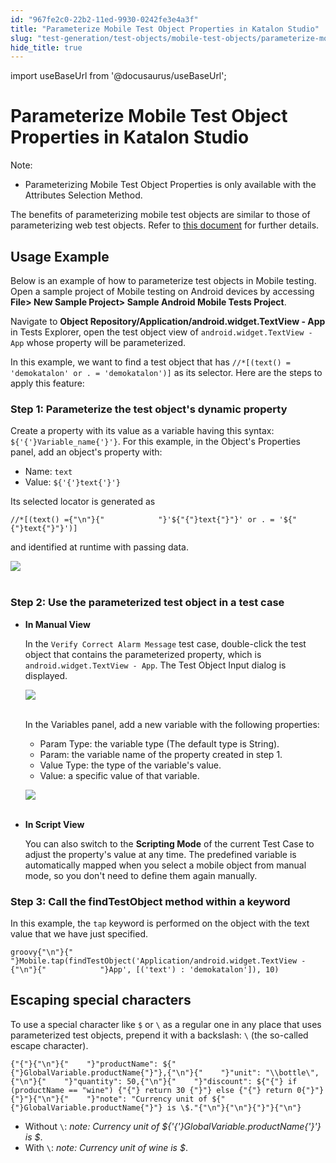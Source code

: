 ```yaml
---
id: "967fe2c0-22b2-11ed-9930-0242fe3e4a3f"
title: "Parameterize Mobile Test Object Properties in Katalon Studio"
slug: "test-generation/test-objects/mobile-test-objects/parameterize-mobile-test-object-properties-in-katalon-studio"
hide_title: true
---
```

import useBaseUrl from '@docusaurus/useBaseUrl';


# <a id="id" class="anchor_top_offset"/><a id="ariaid-title1" class="anchor_top_offset"/>Parameterize Mobile Test Object Properties in <span xmlns="http://www.w3.org/1999/xhtml" className="ph">Katalon Studio</span> 

<div xmlns="http://www.w3.org/1999/xhtml" className="note note note_note"><span className="note__title">Note:</span> 
  <ul className="ul"><li className="li"><p className="p">Parameterizing Mobile Test Object Properties is only available with the <span className="ph uicontrol">Attributes</span> Selection Method.</p></li></ul>
</div>
<p xmlns="http://www.w3.org/1999/xhtml" className="p">The benefits of parameterizing mobile test objects are similar to those of parameterizing web test objects. Refer to <a className="xref" href="/docs/test-generation/test-objects/web-test-objects/parameterize-web-test-objects-in-katalon-studio">this document</a> for further details.</p> 
    

## <a id="id_1" class="anchor_top_offset"/>Usage Example

    
      
<p xmlns="http://www.w3.org/1999/xhtml" className="p">Below is an example of how to parameterize test objects in   Mobile testing. Open a sample project of Mobile testing on Android   devices by accessing <strong className="ph b">File&gt; New Sample Project&gt; Sample     Android Mobile Tests Project</strong>.</p> 
      
<p xmlns="http://www.w3.org/1999/xhtml" className="p">Navigate to <strong className="ph b">Object     Repository/Application/android.widget.TextView - App</strong> in   Tests Explorer, open the test object view of   <code className="ph codeph">android.widget.TextView - App</code> whose property will be   parameterized.</p> 
      
<p xmlns="http://www.w3.org/1999/xhtml" className="p">In this example, we want to find a test object that has   <code className="ph codeph">//*[(text() = 'demokatalon' or . = 'demokatalon')]</code> as   its selector. Here are the steps to apply this feature:</p> 
    
              

### <a id="id_2" class="anchor_top_offset"/>Step 1: Parameterize the test object's dynamic property

<p xmlns="http://www.w3.org/1999/xhtml" className="p">Create a property with its value as a variable having this syntax: <code className="ph codeph">${'{'}Variable_name{'}'}</code>. For this example, in the <span className="ph uicontrol">Object's Properties</span> panel, add an object's property with:</p> 
<ul xmlns="http://www.w3.org/1999/xhtml" className="ul"><li className="li">Name: <code className="ph codeph">text</code>   </li><li className="li">Value: <code className="ph codeph">${'{'}text{'}'}</code>   </li></ul> 
<div xmlns="http://www.w3.org/1999/xhtml" className="p">Its selected locator is generated as <pre className="pre codeblock"><code>//*[(text() ={"\n"}{"            "}'${"{"}text{"}"}' or . = '${"{"}text{"}"}')]</code></pre> and identified at runtime with passing data.</div>
<p xmlns="http://www.w3.org/1999/xhtml" className="p"> <img className="image" src={useBaseUrl("https://github.com/katalon-studio/docs-images/raw/master/katalon-studio/docs/param-mobile-object/selector.png")} /><br /><br /> </p> 

### <a id="id_3" class="anchor_top_offset"/>Step 2: Use the parameterized test object in a test case

<ul xmlns="http://www.w3.org/1999/xhtml" className="ul"><li className="li">     <p className="p"> <strong className="ph b">In Manual View</strong>     </p>     <p className="p">In the <code className="ph codeph">Verify Correct Alarm Message</code> test case, double-click the test object that contains the parameterized property, which is <code className="ph codeph">android.widget.TextView - App</code>. The <span className="ph uicontrol">Test Object Input</span> dialog is displayed.</p>     <p className="p"> <img className="image" src={useBaseUrl("https://github.com/katalon-studio/docs-images/raw/master/katalon-studio/docs/param-mobile-object/test-case.png")} /><br /><br />     </p>     <p className="p">In the <span className="ph uicontrol">Variables</span> panel, add a new variable with the following properties:</p>     <ul className="ul"><li className="li">Param Type: the variable type (The default type is String).</li><li className="li">Param: the variable name of the property created in step 1.</li><li className="li">Value Type: the type of the variable's value.</li><li className="li">Value: a specific value of that variable.</li></ul>     <p className="p"> <img className="image" src={useBaseUrl("https://github.com/katalon-studio/docs-images/raw/master/katalon-studio/docs/param-mobile-object/test-object-input.png")} /><br /><br />     </p>   </li><li className="li">     <p className="p"> <strong className="ph b">In Script View</strong>     </p>     <p className="p">You can also switch to the <strong className="ph b">Scripting Mode</strong> of the current Test Case to adjust the property's value at any time. The predefined variable is automatically mapped when you select a mobile object from manual mode, so you don't need to define them again manually.</p>   </li></ul> 
      

### <a id="id_4" class="anchor_top_offset"/>Step 3: Call the findTestObject method within a keyword

      
        
<p xmlns="http://www.w3.org/1999/xhtml" className="p">In this example, the <code className="ph codeph">tap</code> keyword is performed on   the object with the text value that we have just specified.</p> 
        
<div xmlns="http://www.w3.org/1999/xhtml" className="p">
  <pre className="pre codeblock"><code>groovy{"\n"}{"            "}Mobile.tap(findTestObject('Application/android.widget.TextView -{"\n"}{"            "}App', [('text') : 'demokatalon']), 10)</code></pre>
</div>
      
    
    

## <a id="id_5" class="anchor_top_offset"/>Escaping special characters

    
      
<p xmlns="http://www.w3.org/1999/xhtml" className="p">To use a special character like <code className="ph codeph">$</code> or <code className="ph codeph">\</code>   as a regular one in any place that uses parameterized test objects,   prepend it with a backslash: <code className="ph codeph">\</code> (the so-called escape   character).</p> 
              
<pre xmlns="http://www.w3.org/1999/xhtml" className="pre codeblock"><code>{"{"}{"\n"}{"    "}"productName": ${"{"}GlobalVariable.productName{"}"},{"\n"}{"    "}"unit": "\\bottle\",{"\n"}{"    "}"quantity": 50,{"\n"}{"    "}"discount": ${"{"} if (productName == "wine") {"{"} return 30 {"}"} else {"{"} return 0{"}"}{"}"}{"\n"}{"    "}"note": "Currency unit of ${"{"}GlobalVariable.productName{"}"} is \$."{"\n"}{"\n"}{"}"}{"\n"}</code></pre> 
            
<ul xmlns="http://www.w3.org/1999/xhtml" className="ul">   <li className="li">Without <code className="ph codeph">\</code>: <em className="ph i">note: Currency unit of       ${'{'}GlobalVariable.productName{'}'} is $</em>.</li>   <li className="li">With <code className="ph codeph">\</code>: <em className="ph i">note: Currency unit of wine is       $</em>.</li> </ul> 
    
  
